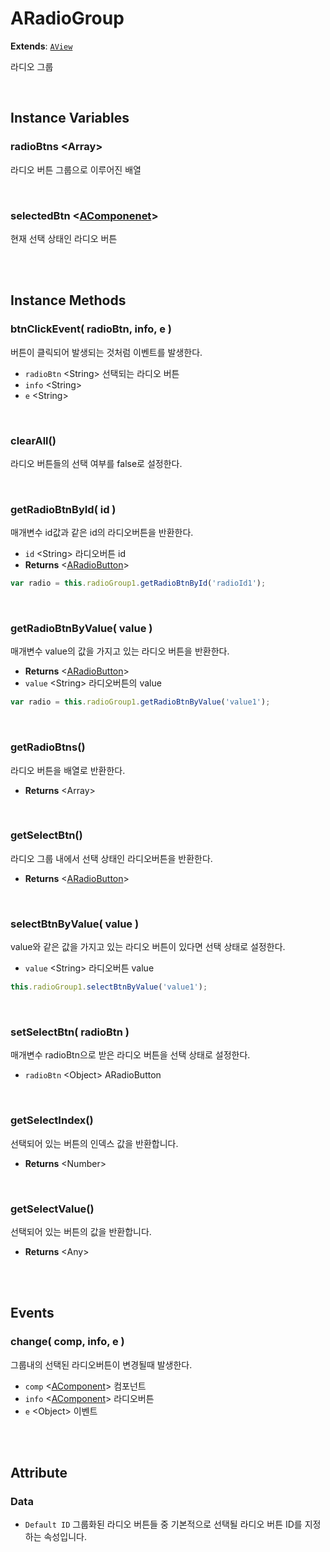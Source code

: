 # ARadioGroup
**Extends**: [`AView`](AView.html#AView)

라디오 그룹

<br/>

## Instance Variables

### radioBtns \<Array>

라디오 버튼 그룹으로 이루어진 배열


<br/>

### selectedBtn \<[AComponenet](AComponenet.html#AComponenet)>

현재 선택 상태인 라디오 버튼

<br/>
<br/>

## Instance Methods

### btnClickEvent( radioBtn, info, e )

버튼이 클릭되어 발생되는 것처럼 이벤트를 발생한다.

- `radioBtn` \<String> 선택되는 라디오 버튼
- `info` \<String>
- `e` \<String>

<br/>

### clearAll()

라디오 버튼들의 선택 여부를 false로 설정한다.

<br/>

### getRadioBtnById( id )

매개변수 id값과 같은 id의 라디오버튼을 반환한다.

- `id` \<String> 라디오버튼 id
- **Returns** \<[ARadioButton](ARadioButton.html#ARadioButton)>

```js
var radio = this.radioGroup1.getRadioBtnById('radioId1');
```

<br/>

### getRadioBtnByValue( value )

매개변수 value의 값을 가지고 있는 라디오 버튼을 반환한다.

- **Returns** \<[ARadioButton](ARadioButton.html#ARadioButton)>
- `value` \<String> 라디오버튼의 value

```js
var radio = this.radioGroup1.getRadioBtnByValue('value1');
```

<br/>

### getRadioBtns()

라디오 버튼을 배열로 반환한다.

- **Returns** \<Array>

<br/>

### getSelectBtn()

라디오 그룹 내에서 선택 상태인 라디오버튼을 반환한다.

- **Returns** \<[ARadioButton](ARadioButton.html#ARadioButton)>

<br/>

### selectBtnByValue( value )

value와 같은 값을 가지고 있는 라디오 버튼이 있다면 선택 상태로 설정한다.

- `value` \<String> 라디오버튼 value

```js
this.radioGroup1.selectBtnByValue('value1');
```

<br/>

### setSelectBtn( radioBtn )

매개변수 radioBtn으로 받은 라디오 버튼을 선택 상태로 설정한다.

- `radioBtn` \<Object> ARadioButton

<br/>

### getSelectIndex()

선택되어 있는 버튼의 인덱스 값을 반환합니다.

- **Returns** \<Number>

<br/>

### getSelectValue()

선택되어 있는 버튼의 값을 반환합니다.

- **Returns** \<Any>

<br/>
<br/>

## Events

### change( comp, info, e )

그룹내의 선택된 라디오버튼이 변경될때 발생한다.

- `comp` \<[AComponent](AComponent.html#AComponent)> 컴포넌트
- `info` \<[AComponent](AComponent.html#AComponent)> 라디오버튼
- `e` \<Object> 이벤트

<br/>
<br/>

## Attribute

### Data  

- `Default ID`  그룹화된 라디오 버튼들 중 기본적으로 선택될 라디오 버튼 ID를 지정하는 속성입니다.  

<br/>
